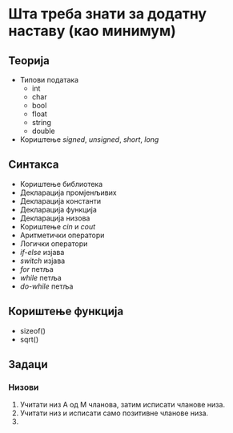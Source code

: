 # Шта треба знати за додатну наставу (као минимум)
## Теорија
* Типови података
  * int
  * char
  * bool
  * float
  * string
  * double
* Кориштење *signed*, *unsigned*, *short*, *long*  
## Синтакса
* Кориштење библиотека
* Декларација промјенљивих
* Декларација константи
* Декларација функција
* Декларација низова
* Кориштење *cin* и *cout*
* Аритметички оператори
* Логички оператори
* *if-else* изјава
* *switch* изјава
* *for* петља
* *while* петља
* *do-while* петља
## Кориштење функција
* sizeof()
* sqrt()
## Задаци
### Низови
1. Учитати низ А од М чланова, затим исписати чланове низа.
1. Учитати низ и исписати само позитивне чланове низа.
1. 
